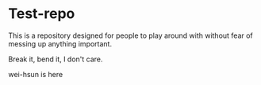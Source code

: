 Test-repo
=========

This is a repository designed for people to play around with without fear of messing up anything important.

Break it, bend it, I don't care.

wei-hsun is here
